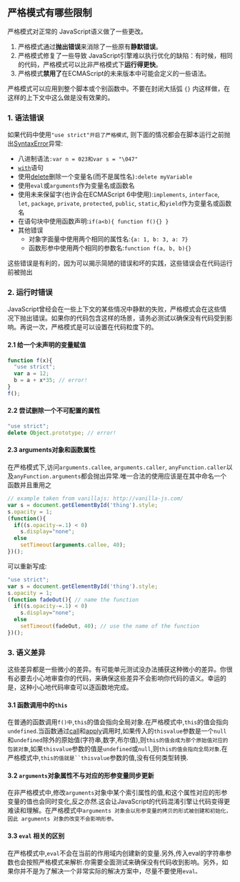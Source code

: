 ## 严格模式有哪些限制

严格模式对正常的 JavaScript语义做了一些更改。

1. 严格模式通过**抛出错误**来消除了一些原有**静默错误**。
2. 严格模式修复了一些导致 JavaScript引擎难以执行优化的缺陷：有时候，相同的代码，严格模式可以比非严格模式下**运行得更快**。
3. 严格模式**禁用了**在ECMAScript的未来版本中可能会定义的一些语法。

严格模式可以应用到整个脚本或个别函数中。不要在封闭大括弧 `{}` 内这样做，在这样的上下文中这么做是没有效果的。



### 1. 语法错误

如果代码中使用`"use strict"开启了严格模式`, 则下面的情况都会在脚本运行之前抛出[SyntaxError](https://developer.mozilla.org/zh-CN/docs/Web/JavaScript/Guide/SyntaxError)异常:

- 八进制语法`:var n = 023和var s = "\047"`
- [`with`](https://developer.mozilla.org/zh-CN/docs/JavaScript/Reference/Statements/with)语句
- 使用[delete](https://developer.mozilla.org/zh-CN/docs/JavaScript/Reference/Operators/delete)删除一个变量名(而不是属性名)`:delete myVariable`
- 使用`eval`或`arguments`作为变量名或函数名
- 使用未来保留字(也许会在ECMAScript 6中使用):`implements`, `interface`, `let`, `package`, `private`, `protected`, `public`, `static`,和`yield`作为变量名或函数名
- 在语句块中使用函数声明:`if(a<b){ function f(){} }`
- 其他错误
  - 对象字面量中使用两个相同的属性名:`{a: 1, b: 3, a: 7}`
  - 函数形参中使用两个相同的参数名:`function f(a, b, b){}`

这些错误是有利的，因为可以揭示简陋的错误和坏的实践，这些错误会在代码运行前被抛出



### 2. 运行时错误

JavaScript曾经会在一些上下文的某些情况中静默的失败，严格模式会在这些情况下抛出错误。如果你的代码包含这样的场景，请务必测试以确保没有代码受到影响。再说一次，严格模式是可以设置在代码粒度下的。

#### 2.1 给一个未声明的变量赋值

```javascript
function f(x){
  "use strict";
  var a = 12;
  b = a + x*35; // error!
}
f();
```

#### 2.2 尝试删除一个不可配置的属性

```javascript
"use strict";
delete Object.prototype; // error!
```

#### 2.3 arguments对象和函数属性

在严格模式下,访问`arguments.callee`, `arguments.caller`, `anyFunction.caller`以及`anyFunction.arguments`都会抛出异常.唯一合法的使用应该是在其中命名一个函数并且重用之

```javascript
// example taken from vanillajs: http://vanilla-js.com/
var s = document.getElementById('thing').style;
s.opacity = 1;
(function(){
  if((s.opacity-=.1) < 0)
    s.display="none";
  else
    setTimeout(arguments.callee, 40);
})();
```

可以重新写成:

```javascript
"use strict";
var s = document.getElementById('thing').style;
s.opacity = 1;
(function fadeOut(){ // name the function
  if((s.opacity-=.1) < 0)
    s.display="none";
  else
    setTimeout(fadeOut, 40); // use the name of the function
})();
```

### 3. 语义差异

这些差异都是一些微小的差异。有可能单元测试没办法捕获这种微小的差异。你很有必要去小心地审查你的代码，来确保这些差异不会影响你代码的语义。幸运的是，这种小心地代码审查可以逐函数地完成。

#### 3.1 函数调用中的`this`

在普通的函数调用`f()中`,`this`的值会指向全局对象.在严格模式中,`this`的值会指向`undefined`.当函数通过[call](https://developer.mozilla.org/zh-CN/docs/Web/JavaScript/Reference/Global_Objects/Function/call)和[apply](https://developer.mozilla.org/zh-CN/docs/Web/JavaScript/Reference/Global_Objects/Function/apply)调用时,如果传入的`thisvalue`参数是一个`null`和`undefined`除外的原始值(字符串,数字,布尔值),则`this的值会成为那个原始值对应的包装对象`,如果`thisvalue`参数的值是`undefined`或`null`,则`this的值会指向全局对象`.在严格模式中,`this的值就是``thisvalue`参数的值,没有任何类型转换.

#### 3.2 `arguments`对象属性不与对应的形参变量同步更新

在非严格模式中,修改`arguments`对象中某个索引属性的值,和这个属性对应的形参变量的值也会同时变化,反之亦然.这会让JavaScript的代码混淆引擎让代码变得更难读和理解。在严格模式中`arguments 对象会以形参变量的拷贝的形式被创建和初始化，因此 arguments 对象的改变不会影响形参。`

#### 3.3 `eval` 相关的区别

在严格模式中,`eval`不会在当前的作用域内创建新的变量.另外,传入eval的字符串参数也会按照严格模式来解析.你需要全面测试来确保没有代码收到影响。另外，如果你并不是为了解决一个非常实际的解决方案中，尽量不要使用`eval。`